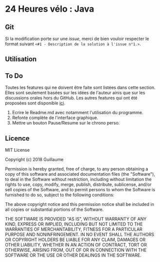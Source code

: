 # 24 Heures vélo : Java

## Git

Si la modification porte sur une _issue_, merci de bien vouloir respecter le format suivant `<#1 - Description de la solution à l'issue n°1.>`.

## Utilisation

## To Do 

Toutes les features qui ne doivent être faite sont listées dans cette section. Elles sont seulement basées sur les idées de l'auteur ainis que sur les discussions orales hors du GitHub. Les autres features qui ont été proposées sont disponible [ici](https://github.com/MrGuim/24h_velo/issues).
1. Ecrire le Readme.md avec notamment l'utilisation du programme.
2. Refonte complète de l'interface graphique.
3. Mettre un bouton Pause/Resume sur le chrono perso.

## Licence

MIT License

Copyright (c) 2018 Guillaume

Permission is hereby granted, free of charge, to any person obtaining a copy
of this software and associated documentation files (the "Software"), to deal
in the Software without restriction, including without limitation the rights
to use, copy, modify, merge, publish, distribute, sublicense, and/or sell
copies of the Software, and to permit persons to whom the Software is
furnished to do so, subject to the following conditions:

The above copyright notice and this permission notice shall be included in all
copies or substantial portions of the Software.

THE SOFTWARE IS PROVIDED "AS IS", WITHOUT WARRANTY OF ANY KIND, EXPRESS OR
IMPLIED, INCLUDING BUT NOT LIMITED TO THE WARRANTIES OF MERCHANTABILITY,
FITNESS FOR A PARTICULAR PURPOSE AND NONINFRINGEMENT. IN NO EVENT SHALL THE
AUTHORS OR COPYRIGHT HOLDERS BE LIABLE FOR ANY CLAIM, DAMAGES OR OTHER
LIABILITY, WHETHER IN AN ACTION OF CONTRACT, TORT OR OTHERWISE, ARISING FROM,
OUT OF OR IN CONNECTION WITH THE SOFTWARE OR THE USE OR OTHER DEALINGS IN THE
SOFTWARE.
